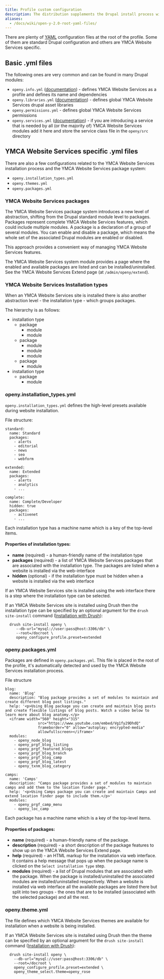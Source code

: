 ```yaml
---
title: Profile custom configuration
description: The distribution supplements the Drupal install process with a number of custom additions.
aliases:
  - /docs/wiki/open-y-2.0-root-yaml-files/
---
```


There are plenty of [YAML](http://en.wikipedia.org/wiki/YAML) configuration files at the root of the profile. Some of them are standard Drupal configuration and others are YMCA Website Services specific.

## Basic .yml files

The following ones are very common and can be found in many Drupal modules:

- `openy.info.yml` ([documentation](https://www.drupal.org/docs/8/creating-custom-modules/let-drupal-8-know-about-your-module-with-an-infoyml-file)) - defines YMCA Website Services as a profile and defines its name and dependencies
- `openy.libraries.yml` ([documentation](https://www.drupal.org/docs/8/creating-custom-modules/adding-stylesheets-css-and-javascript-js-to-a-drupal-8-module)) - defines global YMCA Website Services drupal asset libraries
- `openy.permissions.yml` - defines global YMCA Website Services permissions
- `openy.services.yml` ([documentation](https://www.drupal.org/docs/8/api/services-and-dependency-injection/structure-of-a-service-file)) - if you are introducing a service that is needed by all (or the majority of) YMCA Website Services modules add it here and store the service class file in the `openy/src` directory

## YMCA Website Services specific .yml files

There are also a few configurations related to the YMCA Website Services installation process and the YMCA Website Services package system:

- `openy.installation_types.yml`
- `openy.themes.yml`
- `openy.packages.yml`

### YMCA Website Services packages

The YMCA Website Services package system introduces a new level of abstraction, shifting from the Drupal standard module level to packages. Packages represent complete YMCA Website Services features, which could include multiple modules. A package is a declaration of a group of several modules. You can enable and disable a package, which means the whole set of the associated Drupal modules are enabled or disabled.

This approach provides a convenient way of managing YMCA Website Services features.

The YMCA Website Services system module provides a page where the enabled and available packages are listed and can be installed/uninstalled. See the YMCA Website Services Extend page (at `/admin/openy/extend`).

### YMCA Website Services Installation types

When an YMCA Website Services site is installed there is also another abstraction level - the installation type - which groups packages.

The hierarchy is as follows:

- installation type
  - package
    - module
    - module
  - package
    - module
    - module
    - module
  - package
    - module
- installation type
  - package
    - module

### openy.installation_types.yml

`openy.installation_types.yml` defines the high-level presets available during website installation.

File structure:

```
standard:
  name: Standard
  packages:
    - alerts
    - editorial
    - news
    - seo
    - webform

extended:
  name: Extended
  packages:
    - alerts
    - analytics
    - ...

complete:
  name: Complete/Developer
  hidden: true
  packages:
    - activenet
    - ...
```

Each installation type has a machine name which is a key of the top-level items.

#### Properties of installation types:

- **name** (required) - a human-friendly name of the installation type
- **packages** (required) - a list of YMCA Website Services packages that are associated with the installation type. The packages are listed when a website is installed via the web-interface
- **hidden** (optional) - if the installation type must be hidden when a website is installed via the web interface

If an YMCA Website Services site is installed using the web interface there is a step where the installation type can be selected.

If an YMCA Website Services site is installed using Drush then the installation type can be specified by an optional argument for the `drush site-install` command ([Installation with Drush](https://github.com/YCloudYUSA/yusaopeny/blob/8.x-2.x/docs/Development/InstallationWithDrush.md)):

```
  drush site-install openy \
     --db-url="mysql://user:pass@host:3306/db" \
     --root=/docroot \
     openy_configure_profile.preset=extended
```

### openy.packages.yml

Packages are defined in `openy.packages.yml`. This file is placed in the root of the profile, it's automatically detected and used by the YMCA Website Services installation process.

File structure

```
blog:
  name: 'Blog'
  description: "Blog package provides a set of modules to maintain and create different blog post listings."
  help: '<p>Using Blog package you can create and maintain blog posts and create flexible listings of blog posts. Watch a video below to learn more about blog anatomy.</p>
  <iframe width="560" height="315"
               src="https://www.youtube.com/embed/Vg1fy29DhdQ"
               frameborder="0" allow="autoplay; encrypted-media"
               allowfullscreen></iframe>'
  modules:
    - openy_node_blog
    - openy_prgf_blog_listing
    - openy_prgf_featured_blogs
    - openy_prgf_blog_branch
    - openy_prgf_blog_camp
    - openy_prgf_blog_latest
    - openy_txnm_blog_category

camps:
  name: 'Camps'
  description: "Camps package provides a set of modules to maintain camps and add them to the location finder page."
  help: '<p>Using Camps package you can create and maintain Camps and extend location finder page to include them.</p>'
  modules:
    - openy_prgf_camp_menu
    - openy_loc_camp
```

Each package has a machine name which is a key of the top-level items.

#### Properties of packages:

- **name** (required) - a human-friendly name of the package.
- **description** (required) - a short description of the package features to show up on the YMCA Website Services Extend page.
- **help** (required) - an HTML markup for the installation via web interface. It contains a help message that pops up when the package name is clicked on the `Select installation type` step.
- **modules** (required) - a list of Drupal modules that are associated with the package. When the package is installed/uninstalled the associated modules are installed/uninstalled respectively. When a website is installed via web interface all the available packages are listed there but split into two groups - the ones that are to be installed (associated with the selected package) and all the rest.

### openy.theme.yml

The file defines which YMCA Website Services themes are available for installation when a website is being installed.

If an YMCA Website Services site is installed using Drush then the theme can be specified by an optional argument for the `drush site-install` command ([Installation with Drush](https://github.com/YCloudYUSA/yusaopeny/blob/8.x-2.x/docs/Development/InstallationWithDrush.md)):

```
  drush site-install openy \
    --db-url="mysql://user:pass@host:3306/db" \
    --root=/docroot \
    openy_configure_profile.preset=extended \
    openy_theme_select.theme=openy_rose
```
